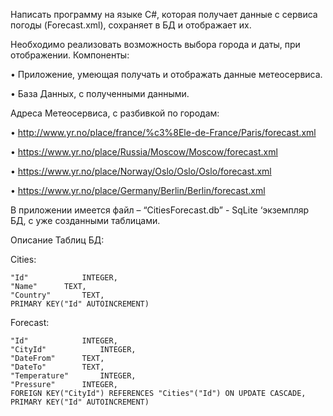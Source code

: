 Написать программу на языке C#, которая получает данные с сервиса погоды (Forecast.xml), сохраняет в БД и отображает их.

Необходимо реализовать возможность выбора города и даты, при отображении.
Компоненты:

•	Приложение, умеющая получать и отображать данные метеосервиса.

•	База Данных, с полученными данными.

Адреса Метеосервиса, с разбивкой по городам:

•	http://www.yr.no/place/france/%c3%8Ele-de-France/Paris/forecast.xml

•	https://www.yr.no/place/Russia/Moscow/Moscow/forecast.xml

•	https://www.yr.no/place/Norway/Oslo/Oslo/Oslo/forecast.xml

•	https://www.yr.no/place/Germany/Berlin/Berlin/forecast.xml

В приложении имеется файл – “CitiesForecast.db” -  SqLite ‘экземпляр БД, с уже созданными таблицами.

Описание Таблиц БД:

Cities:

	"Id"			INTEGER,
	"Name"		TEXT,
	"Country"		TEXT,
	PRIMARY KEY("Id" AUTOINCREMENT)
 
Forecast:

	"Id"			INTEGER,
	"CityId"			INTEGER,
	"DateFrom"		TEXT,
	"DateTo"		TEXT,
	"Temperature"		INTEGER,
	"Pressure"		INTEGER,
	FOREIGN KEY("CityId") REFERENCES "Cities"("Id") ON UPDATE CASCADE,
	PRIMARY KEY("Id" AUTOINCREMENT)
